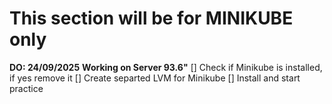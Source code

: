 # This section will be for MINIKUBE only

**DO: 24/09/2025**
**Working on Server 93.6"**
[] Check if Minikube is installed, if yes remove it
[] Create separted LVM for Minikube
[] Install and start practice
